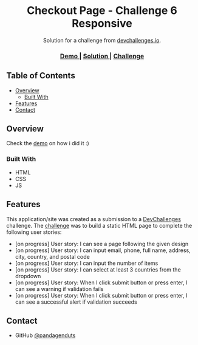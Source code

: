 <!-- Please update value in the {}  -->

<h1 align="center">Checkout Page - Challenge 6 Responsive</h1>

<div align="center">
   Solution for a challenge from  <a href="https://devchallenges.io/challenges/0J1NxxGhOUYVqihwegfO" target="_blank">devchallenges.io</a>.
</div>

<div align="center">
  <h3>
    <a href="https://startling-stardust-be47b5.netlify.app/" target="_blank">
      Demo
    </a>
    <span> | </span>
    <a href="https://github.com/pandagenduts/challenge-6-responsive-devchallenges.io" target="_blank">
      Solution
    </a>
    <span> | </span>
    <a href="https://devchallenges.io/challenges/0J1NxxGhOUYVqihwegfO" target="_blank">
      Challenge
    </a>
  </h3>
</div>

<!-- TABLE OF CONTENTS -->

## Table of Contents

- [Overview](#overview)
  - [Built With](#built-with)
- [Features](#features)
- [Contact](#contact)

<!-- OVERVIEW -->

## Overview

Check the [demo](https://startling-stardust-be47b5.netlify.app/) on how i did it :)

### Built With

- HTML
- CSS
- JS

## Features

This application/site was created as a submission to a [DevChallenges](https://devchallenges.io/challenges) challenge. The [challenge](https://devchallenges.io/challenges/0J1NxxGhOUYVqihwegfO) was to build a static HTML page to complete the following user stories:

- [on progress] User story: I can see a page following the given design
- [on progress] User story: I can input email, phone, full name, address, city, country, and postal code
- [on progress] User story: I can input the number of items
- [on progress] User story: I can select at least 3 countries from the dropdown
- [on progress] User story: When I click submit button or press enter, I can see a warning if validation fails
- [on progress] User story: When I click submit button or press enter, I can see a successful alert if validation succeeds

## Contact

- GitHub [@pandagenduts](https://github.com/pandagenduts)
